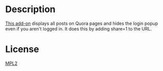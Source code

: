 # Description
[This add-on](https://addons.mozilla.org/en-US/developers/addon/quora-share) displays all posts on Quora pages and hides the login popup even if you aren't logged in. It does this by adding share=1 to the URL.

# License
[MPL2](https://www.mozilla.org/MPL/2.0/)